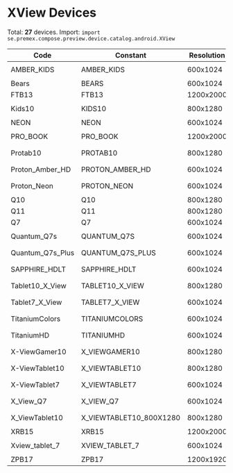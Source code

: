 # XView Devices

Total: **27** devices. Import: `import se.premex.compose.preview.device.catalog.android.XView`

| Code | Constant | Resolution | DPI | Compose Spec | Preview Usage |
|------|----------|------------|-----|-------------|---------------|
| AMBER_KIDS | AMBER_KIDS | 600x1024 | 160 | `spec:width=600px,height=1024px,dpi=160` | `@Preview(device = XView.AMBER_KIDS)` |
| Bears | BEARS | 600x1024 | 160 | `spec:width=600px,height=1024px,dpi=160` | `@Preview(device = XView.BEARS)` |
| FTB13 | FTB13 | 1200x2000 | 240 | `spec:width=1200px,height=2000px,dpi=240` | `@Preview(device = XView.FTB13)` |
| Kids10 | KIDS10 | 800x1280 | 160 | `spec:width=800px,height=1280px,dpi=160` | `@Preview(device = XView.KIDS10)` |
| NEON | NEON | 600x1024 | 160 | `spec:width=600px,height=1024px,dpi=160` | `@Preview(device = XView.NEON)` |
| PRO_BOOK | PRO_BOOK | 1200x2000 | 265 | `spec:width=1200px,height=2000px,dpi=265` | `@Preview(device = XView.PRO_BOOK)` |
| Protab10 | PROTAB10 | 800x1280 | 160 | `spec:width=800px,height=1280px,dpi=160` | `@Preview(device = XView.PROTAB10)` |
| Proton_Amber_HD | PROTON_AMBER_HD | 600x1024 | 160 | `spec:width=600px,height=1024px,dpi=160` | `@Preview(device = XView.PROTON_AMBER_HD)` |
| Proton_Neon | PROTON_NEON | 600x1024 | 160 | `spec:width=600px,height=1024px,dpi=160` | `@Preview(device = XView.PROTON_NEON)` |
| Q10 | Q10 | 800x1280 | 160 | `spec:width=800px,height=1280px,dpi=160` | `@Preview(device = XView.Q10)` |
| Q11 | Q11 | 800x1280 | 213 | `spec:width=800px,height=1280px,dpi=213` | `@Preview(device = XView.Q11)` |
| Q7 | Q7 | 600x1024 | 160 | `spec:width=600px,height=1024px,dpi=160` | `@Preview(device = XView.Q7)` |
| Quantum_Q7s | QUANTUM_Q7S | 600x1024 | 160 | `spec:width=600px,height=1024px,dpi=160` | `@Preview(device = XView.QUANTUM_Q7S)` |
| Quantum_Q7s_Plus | QUANTUM_Q7S_PLUS | 600x1024 | 160 | `spec:width=600px,height=1024px,dpi=160` | `@Preview(device = XView.QUANTUM_Q7S_PLUS)` |
| SAPPHIRE_HDLT | SAPPHIRE_HDLT | 600x1024 | 160 | `spec:width=600px,height=1024px,dpi=160` | `@Preview(device = XView.SAPPHIRE_HDLT)` |
| Tablet10_X_View | TABLET10_X_VIEW | 800x1280 | 160 | `spec:width=800px,height=1280px,dpi=160` | `@Preview(device = XView.TABLET10_X_VIEW)` |
| Tablet7_X_View | TABLET7_X_VIEW | 600x1024 | 160 | `spec:width=600px,height=1024px,dpi=160` | `@Preview(device = XView.TABLET7_X_VIEW)` |
| TitaniumColors | TITANIUMCOLORS | 600x1024 | 160 | `spec:width=600px,height=1024px,dpi=160` | `@Preview(device = XView.TITANIUMCOLORS)` |
| TitaniumHD | TITANIUMHD | 600x1024 | 160 | `spec:width=600px,height=1024px,dpi=160` | `@Preview(device = XView.TITANIUMHD)` |
| X-ViewGamer10 | X_VIEWGAMER10 | 800x1280 | 160 | `spec:width=800px,height=1280px,dpi=160` | `@Preview(device = XView.X_VIEWGAMER10)` |
| X-ViewTablet10 | X_VIEWTABLET10 | 800x1280 | 160 | `spec:width=800px,height=1280px,dpi=160` | `@Preview(device = XView.X_VIEWTABLET10)` |
| X-ViewTablet7 | X_VIEWTABLET7 | 600x1024 | 160 | `spec:width=600px,height=1024px,dpi=160` | `@Preview(device = XView.X_VIEWTABLET7)` |
| X_View_Q7 | X_VIEW_Q7 | 600x1024 | 160 | `spec:width=600px,height=1024px,dpi=160` | `@Preview(device = XView.X_VIEW_Q7)` |
| X_ViewTablet10 | X_VIEWTABLET10_800X1280 | 800x1280 | 160 | `spec:width=800px,height=1280px,dpi=160` | `@Preview(device = XView.X_VIEWTABLET10_800X1280)` |
| XRB15 | XRB15 | 1200x2000 | 240 | `spec:width=1200px,height=2000px,dpi=240` | `@Preview(device = XView.XRB15)` |
| Xview_tablet_7 | XVIEW_TABLET_7 | 600x1024 | 160 | `spec:width=600px,height=1024px,dpi=160` | `@Preview(device = XView.XVIEW_TABLET_7)` |
| ZPB17 | ZPB17 | 1200x1920 | 240 | `spec:width=1200px,height=1920px,dpi=240` | `@Preview(device = XView.ZPB17)` |

<!-- Generated automatically. Do not edit manually. -->
